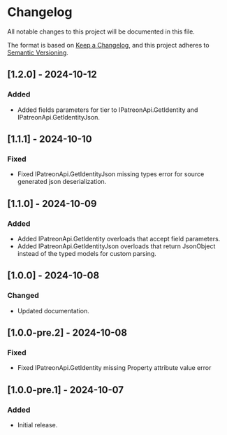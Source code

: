 # Changelog

All notable changes to this project will be documented in this file.

The format is based on [Keep a Changelog](https://keepachangelog.com/en/1.1.0/),
and this project adheres to [Semantic Versioning](https://semver.org/spec/v2.0.0.html).

## [1.2.0] - 2024-10-12
### Added
- Added fields parameters for tier to IPatreonApi.GetIdentity and IPatreonApi.GetIdentityJson.

## [1.1.1] - 2024-10-10
### Fixed
- Fixed IPatreonApi.GetIdentityJson missing types error for source generated json deserialization.

## [1.1.0] - 2024-10-09
### Added
- Added IPatreonApi.GetIdentity overloads that accept field parameters.
- Added IPatreonApi.GetIdentityJson overloads that return JsonObject instead of the typed models for custom parsing.

## [1.0.0] - 2024-10-08
### Changed
- Updated documentation.

## [1.0.0-pre.2] - 2024-10-08
### Fixed
- Fixed IPatreonApi.GetIdentity missing Property attribute value error

## [1.0.0-pre.1] - 2024-10-07
### Added
- Initial release.
